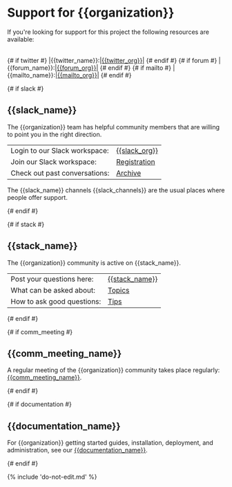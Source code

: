 # Support for {{organization}}
If you're looking for support for this project the following resources are available:

| | |
|-|-|
{# if twitter #}
|{{twitter_name}}:|[{{twitter_org}}]({{twitter_link}})|
{# endif #}
{# if forum #}
|{{forum_name}}:|[{{forum_org}}]({{forum_link}})|
{# endif #}
{# if mailto #}
|{{mailto_name}}:|[{{mailto_org}}]({{mailto_link}})|
{# endif #}

{# if slack #}
## {{slack_name}}
The {{organization}} team has helpful community members that are
willing to point you in the right direction.

| | |
|-|-|
|Login to our Slack workspace:|[{{slack_org}}]({{slack_link}})|
|Join our Slack workspace:|[Registration]({{slack_join}})|
|Check out past conversations:|[Archive]({{slack_archive}})|

The {{slack_name}} channels {{slack_channels}} are the usual places
where people offer support.

{# endif #}

{# if stack #}
## {{stack_name}}
The {{organization}} community is active on {{stack_name}}.

| | |
|-|-|
|Post your questions here:|[{{stack_name}}]({{stack_link}})|
|What can be asked about:|[Topics](http://stackoverflow.com/help/on-topic)|
|How to ask good questions:|[Tips](http://stackoverflow.com/help/how-to-ask)|

{# endif #}

{# if comm_meeting #}
## {{comm_meeting_name}} 
A regular meeting of the {{organization}} community takes place regularly:
[{{comm_meeting_name}}]({{meeting}}).

{# endif #}

{# if documentation #}
## {{documentation_name}} 
For {{organization}} getting started guides, installation, deployment,
and administration, see our [{{documentation_name}}]({{documentation_link}}).

{# endif #}

{% include 'do-not-edit.md' %}
